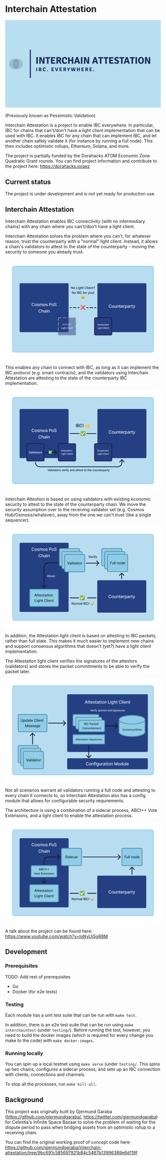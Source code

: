 # Interchain Attestation

![Interchain Attestion Logo.png](docs/images/Interchain%20Attestion%20Logo.png)

(Previously known as Pessimistic Validation)

Interchain Attestation is a project to enable IBC everywhere. In particular, IBC for chains that can't/don't have a 
light client implementation that can be used with IBC. It enables IBC for any chain that can implement IBC, and
let another chain safely validate it (for instance by running a full node). This then includes optimistic rollups,
Ethereum, Solana, and more.

The project is partially funded by the Dorahacks ATOM Economic Zone Quadratic Grant rounds.
You can find project information and contribute to the project here: https://dorahacks.io/aez


## Current status
The project is under development and is not yet ready for production use.

## Interchain Attestation

Interchain Attestation enables IBC connectivity (with no intermediary chains) with any chain where you can't/don't have a light client.

Interchain Attestation solves the problem where you can't, for whatever reason, trust the counterparty with a "normal" light client. 
Instead, it allows a chain's validators to attest to the state of the counterparty - moving the security to someone you already trust.

![No IBC for you.png](docs/images/No%20IBC%20for%20you.png)

This enables any chain to connect with IBC, as long as it can implement the IBC protocol (e.g. smart contracts), 
and the validators using Interchain Attestation are attesting to the state of the counterparty IBC implementation.

![Attestion enables IBC.png](docs/images/Attestion%20enables%20IBC.png)

Interchain Attestion is based on using validators with existing economic security to attest to the state of the counterparty chain.
We move the security assumption over to the receiving validator set (e.g. Cosmos Hub/Osmosis/whatever), away from the one we can't trust (like a single sequencer).

![Attest.png](docs/images/Attest.png)

In addition, the Attestation light client is based on attesting to IBC packets, rather than full state.
This makes it much easier to implement new chains and support consensus algorithms that doesn't (yet?) have a light client implementation.

The Attestation light client verifies the signatures of the attestors (validators) and stores the packet commitments to be able to verify the packet later.

![Packet commitments.png](docs/images/Packet%20commitments.png)

Not all scenarios warrant all validators running a full node and attesting to every chain it connects to, 
so Interchain Attestation also has a config module that allows for configurable security requirements.

The architecture is using a combination of a sidecar process, ABCI++ Vote Extensions, and a light client to enable the attestation process.

![High level architecture.png](docs/images/High%20level%20architecture.png)

A talk about the project can be found here: https://www.youtube.com/watch?v=loNyUjSgR8M

## Development

### Prerequisites

TODO: Add rest of prerequisites

* Go
* Docker (for e2e tests)

### Testing

Each module has a unit test suite that can be run with `make test`.

In addition, there is an e2e test suite that can be run using `make interchaintest` (under `testing/`).
Before running the test, however, you need to build the docker images (which is required for every change you make to the code) with `make docker-images`.

### Running locally

You can spin up a local testnet using `make serve` (under `testing/`. This spins up two chains, configures a sidecar process, and sets up an IBC connection with clients, connections and channels.

To stop all the processes, run `make kill-all`.

## Background

This project was originally built by Gjermund Garaba (https://github.com/gjermundgaraba/, https://twitter.com/gjermundgaraba)
for Celestia's Infinite Space Bazaar to solve the problem of waiting for the dispute period to pass when bridging assets from an optimistic rollup to a receiving chain.

You can find the original working proof of concept code here:
https://github.com/gjermundgaraba/interchain-attestation/tree/9bc691c585697921b84c5467b13996389e6d119f